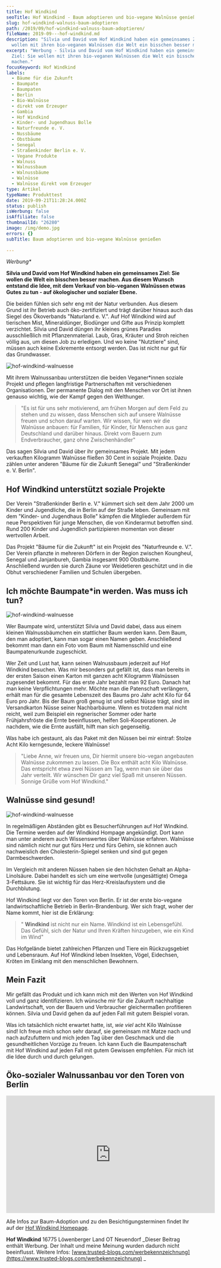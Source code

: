 ```yaml
---
title: Hof Windkind
seoTitle: Hof Windkind - Baum adoptieren und bio-vegane Walnüsse genießen
slug: hof-windkind-walnuss-baum-adoptieren
path: /2019/09/hof-windkind-walnuss-baum-adoptieren/
fileName: 2019-09---hof-windkind.md
description: "Silvia und David vom Hof Windkind haben ein gemeinsames Ziel: Sie
  wollen mit ihren bio-veganen Walnüssen die Welt ein bisschen besser machen."
excerpt: "Werbung - Silvia und David vom Hof Windkind haben ein gemeinsames
  Ziel: Sie wollen mit ihren bio-veganen Walnüssen die Welt ein bisschen besser
  machen."
focusKeyword: Hof Windkind
labels:
  - Bäume für die Zukunft
  - Baumpate
  - Baumpaten
  - Berlin
  - Bio-Walnüsse
  - direkt vom Erzeuger
  - Gambia
  - Hof Windkind
  - Kinder- und Jugendhaus Bolle
  - Naturfreunde e. V.
  - Nussbäume
  - Obstbäume
  - Senegal
  - Straßenkinder Berlin e. V.
  - Vegane Produkte
  - Walnuss
  - Walnussbaum
  - Walnussbäume
  - Walnüsse
  - Walnüsse direkt vom Erzeuger
type: Artikel
typeName: Produkttest
date: 2019-09-21T11:28:24.000Z
status: publish
isWerbung: false
isAffiliate: false
thumbnailId: "26280"
image: /img/demo.jpg
errors: {}
subTitle: Baum adoptieren und bio-vegane Walnüsse genießen
  
---
```


_Werbung\*_

**Silvia und David vom Hof Windkind haben ein gemeinsames Ziel: Sie wollen die
Welt ein bisschen besser machen. Aus diesem Wunsch entstand die Idee, mit dem
Verkauf von bio-veganen Walnüssen etwas Gutes zu tun - auf ökologischer und
sozialer Ebene.**

Die beiden fühlen sich sehr eng mit der Natur verbunden. Aus diesem Grund ist
ihr Betrieb auch öko-zertifiziert und trägt darüber hinaus auch das Siegel des
Ökoverbands "Naturland e. V.". Auf Hof Windkind wird auf tierischen Mist,
Mineraldünger, Biodünger und Gifte aus Prinzip komplett verzichtet. Silvia und
David düngen ihr kleines grünes Paradies ausschließlich mit Pflanzenmaterial.
Laub, Gras, Kräuter und Stroh reichen völlig aus, um diesen Job zu erledigen.
Und wo keine "Nutztiere" sind, müssen auch keine Exkremente entsorgt werden. Das
ist nicht nur gut für das Grundwasser.

![hof-windkind-walnuesse](http://cardamonchai.com/wp-content/uploads/2019/09/2019-09-19-hof-windkind-walnuesse-4-400x300.jpg)

Mit ihrem Walnussanbau unterstützen die beiden Veganer\*innen soziale Projekt
und pflegen langfristige Partnerschaften mit verschiedenen Organisationen. Der
permanente Dialog mit den Menschen vor Ort ist ihnen genauso wichtig, wie der
Kampf gegen den Welthunger.

> "Es ist für uns sehr motivierend, am frühen Morgen auf dem Feld zu stehen und
> zu wissen, dass Menschen sich auf unsere Walnüsse freuen und schon darauf
> warten. Wir wissen, für wen wir die Walnüsse anbauen: für Familien, für
> Kinder, für Menschen aus ganz Deutschland und darüber hinaus. Direkt vom
> Bauern zum Endverbraucher, ganz ohne Zwischenhändler"

Das sagen Silvia und David über ihr gemeinsames Projekt. Mit jedem verkauften
Kilogramm Walnüsse fließen 30 Cent in soziale Projekte. Dazu zählen unter
anderen "Bäume für die Zukunft Senegal" und "Straßenkinder e. V. Berlin".

## Hof Windkind unterstützt soziale Projekte

Der Verein "Straßenkinder Berlin e. V." kümmert sich seit dem Jahr 2000 um
Kinder und Jugendliche, die in Berlin auf der Straße leben. Gemeinsam mit dem
"Kinder- und Jugendhaus Bolle" kämpfen die Mitglieder außerdem für neue
Perspektiven für junge Menschen, die von Kinderarmut betroffen sind. Rund 200
Kinder und Jugendlich partizipieren momentan von dieser wertvollen Arbeit.

Das Projekt "Bäume für die Zukunft" ist ein Projekt des "Naturfreunde e. V.".
Der Verein pflanzte in mehreren Dörfern in der Region zwischen Koungheul,
Senegal und Janjanbureh, Gambia insgesamt 900 Obstbäume. Anschließend wurden sie
durch Zäune vor Weidetieren geschützt und in die Obhut verschiedener Familien
und Schulen übergeben.

## Ich möchte Baumpate\*in werden. Was muss ich tun?

![hof-windkind-walnuesse](http://cardamonchai.com/wp-content/uploads/2019/09/2019-09-19-hof-windkind-walnuesse-3-400x300.jpg)

Wer Baumpate wird, unterstützt Silvia und David dabei, dass aus einem kleinen
Walnussbäumchen ein stattlicher Baum werden kann. Dem Baum, den man adoptiert,
kann man sogar einen Namen geben. Anschließend bekommt man dann ein Foto vom
Baum mit Namensschild und eine Baumpatenurkunde zugeschickt.

Wer Zeit und Lust hat, kann seinen Walnussbaum jederzeit auf Hof Windkind
besuchen. Was mir besonders gut gefällt ist, dass man bereits in der ersten
Saison einen Karton mit ganzen acht Kilogramm Walnüssen zugesendet bekommt. Für
das erste Jahr bezahlt man 92 Euro. Danach hat man keine Verpflichtungen mehr.
Möchte man die Patenschaft verlängern, erhält man für die gesamte Lebenszeit des
Baums pro Jahr acht Kilo für 64 Euro pro Jahr. Bis der Baum groß genug ist und
selbst Nüsse trägt, sind im Versandkarton Nüsse seiner Nachbarbäume. Wenn es
trotzdem mal nicht reicht, weil zum Beispiel ein regnerischer Sommer oder harte
Frühjahrsfröste die Ernte beeinflussen, helfen Soli-Kooperationen. Je nachdem,
wie die Ernte ausfällt, hilft man sich gegenseitig.

Was habe ich gestaunt, als das Paket mit den Nüssen bei mir eintraf: Stolze Acht
Kilo kerngesunde, leckere Walnüsse!

> "Liebe Anne, wir freuen uns, Dir hiermit unsere bio-vegan angebauten Walnüsse
> zukommen zu lassen. Die Box enthält acht Kilo Walnüsse. Das entspricht etwa
> zwei Nüssen am Tag, wenn man sie über das Jahr verteilt. Wir wünschen Dir ganz
> viel Spaß mit unseren Nüssen. Sonnige Grüße vom Hof Windkind."

## Walnüsse sind gesund!

![hof-windkind-walnuesse](http://cardamonchai.com/wp-content/uploads/2019/09/2019-09-19-hof-windkind-walnuesse-2-400x300.jpg)

In regelmäßigen Abständen gibt es Besucherführungen auf Hof Windkind. Die
Termine werden auf der Windkind Hompage angekündigt. Dort kann man unter anderem
auch Wissenswertes über Walnüsse erfahren. Walnüsse sind nämlich nicht nur gut
fürs Herz und fürs Gehirn, sie können auch nachweislich den Cholesterin-Spiegel
senken und sind gut gegen Darmbeschwerden.

Im Vergleich mit anderen Nüssen haben sie den höchsten Gehalt an
Alpha-Linolsäure. Dabei handelt es sich um eine wertvolle (ungesättigte) Omega
3-Fettsäure. Sie ist wichtig für das Herz-Kreislaufsystem und die Durchblutung.

Hof Windkind liegt vor den Toren von Berlin. Er ist der erste bio-vegane
landwirtschaftliche Betrieb in Berlin-Brandenburg. Wer sich fragt, woher der
Name kommt, hier ist die Erklärung:

> " **Windkind** ist nicht nur ein Name. Windkind ist ein Lebensgefühl. Das
> Gefühl, sich der Natur und Ihren Kräften hinzugeben, wie ein Kind im Wind"

Das Hofgelände bietet zahlreichen Pflanzen und Tiere ein Rückzugsgebiet und
Lebensraum. Auf Hof Windkind leben Insekten, Vögel, Eidechsen, Kröten im
Einklang mit den menschlichen Bewohnern.

## Mein Fazit

Mir gefällt das Produkt und ich kann mich mit den Werten von Hof Windkind voll
und ganz identifizieren. Ich wünsche mir für die Zukunft nachhaltige
Landwirtschaft, von der Bauern und Verbraucher gleichermaßen profitieren können.
Silvia und David gehen da auf jeden Fall mit gutem Beispiel voran.

Was ich tatsächlich nicht erwartet hatte, ist, _wie viel_ acht Kilo Walnüsse
sind! Ich freue mich schon sehr darauf, sie gemeinsam mit Matze nach und nach
aufzufuttern und mich jeden Tag über den Geschmack und die gesundheitlichen
Vorzüge zu freuen. Ich kann Euch die Baumpatenschaft mit Hof Windkind auf jeden
Fall mit gutem Gewissen empfehlen. Für mich ist die Idee durch und durch
gelungen.

## Öko-sozialer Walnussanbau vor den Toren von Berlin

<iframe src="https://www.youtube.com/embed/xWfedKXr7cM" width="560" height="315" frameborder="0" allowfullscreen="allowfullscreen"></iframe>

Alle Infos zur Baum-Adoption und zu den Besichtigungsterminen findet Ihr auf der
[Hof Windkind Homepage](https://www.hofwindkind.com).

**Hof Windkind** 16775 Löwenberger Land OT Neuendorf _Dieser Beitrag enthält
Werbung. Der Inhalt und meine Meinung wurden dadurch nicht beeinflusst. Weitere
Infos:
[www.trusted-blogs.com/werbekennzeichnung](https://www.trusted-blogs.com/werbekennzeichnung)
_

  